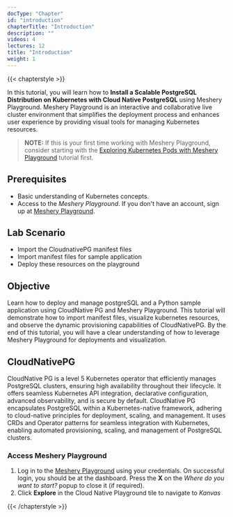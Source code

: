```yaml
---
docType: "Chapter"
id: "introduction"
chapterTitle: "Introduction"
description: ""
videos: 4
lectures: 12
title: "Introduction"
weight: 1
---
```


{{< chapterstyle >}}

In this tutorial, you will learn how to **Install a Scalable PostgreSQL Distribution on Kubernetes with Cloud Native PostgreSQL** using Meshery Playground. Meshery Playground is an interactive and collaborative live cluster environment that simplifies the deployment process and enhances user experience by providing visual tools for managing Kubernetes resources.

> **NOTE:** If this is your first time working with Meshery Playground, consider starting with the [Exploring Kubernetes Pods with Meshery Playground](https://docs.meshery.io/guides/tutorials/kubernetes-pods) tutorial first.

<h2 class="chapter-sub-heading">Prerequisites</h2>

- Basic understanding of Kubernetes concepts.
- Access to the _Meshery Playground_. If you don't have an account, sign up at [Meshery Playground](https://play.meshery.io/).

<h2 class="chapter-sub-heading">Lab Scenario</h2>

- Import the CloudnativePG manifest files
- Import manifest files for sample application
- Deploy these resources on the playground


<h2 class="chapter-sub-heading">Objective</h2>

Learn how to deploy and manage postgreSQL and a Python sample application using CloudNative PG and Meshery Playground. This tutorial will demonstrate how to import manifest files, visualize kubernetes resources, and observe the dynamic provisioning capabilities of CloudNativePG. By the end of this tutorial, you will have a clear understanding of how to leverage Meshery Playground for deployments and visualization.

<h2 class="chapter-sub-heading">CloudNativePG</h2>

CloudNative PG is a level 5 Kubernetes operator that efficiently manages PostgreSQL clusters, ensuring high availability throughout their lifecycle. It offers seamless Kubernetes API integration, declarative configuration, 
advanced observability, and is secure by default.
CloudNative PG encapsulates PostgreSQL within a Kubernetes-native framework, adhering to cloud-native principles for deployment, 
scaling, and management. It uses CRDs and Operator patterns for seamless integration with Kubernetes, enabling automated provisioning, scaling, and management of PostgreSQL clusters.


<h3 class="chapter-sub-heading">Access Meshery Playground</h3>

1. Log in to the [Meshery Playground](https://cloud.layer5.io/) using your credentials. On successful login, you should be at the dashboard. Press the **X** on the _Where do you want to start?_ popup to close it (if required).
2. Click **Explore** in the Cloud Native Playground tile to navigate to _Kanvas_

{{< /chapterstyle >}}